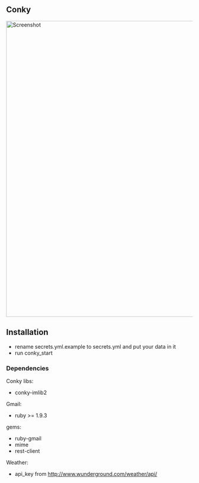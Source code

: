 ## Conky
<img src='https://github.com/alexbel/dotfiles/tree/master/.conky/1366x768.png' width='800' alt="Screenshot">

## Installation
- rename secrets.yml.example to secrets.yml and put your data in it  
- run conky_start

### Dependencies
Conky libs:  
  - conky-imlib2

Gmail:  
  - ruby >= 1.9.3

  gems:  
  - ruby-gmail
  - mime
  - rest-client

Weather:  
  - api_key from http://www.wunderground.com/weather/api/
